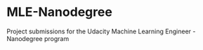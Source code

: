 # MLE-Nanodegree
Project submissions for the Udacity Machine Learning Engineer - Nanodegree program
